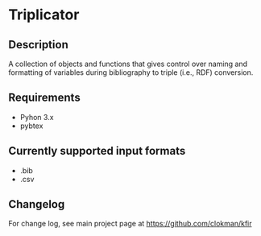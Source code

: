 # Triplicator

## Description 
 A collection of objects and functions that gives control over naming and formatting of variables during bibliography to triple (i.e., RDF) conversion.
    
## Requirements
- Pyhon 3.x
- pybtex

## Currently supported input formats
- .bib
- .csv

## Changelog
For change log, see main project page at 
https://github.com/clokman/kfir